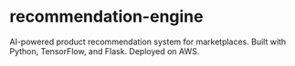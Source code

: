 # recommendation-engine

AI-powered product recommendation system for marketplaces. Built with Python, TensorFlow, and Flask. Deployed on AWS.
